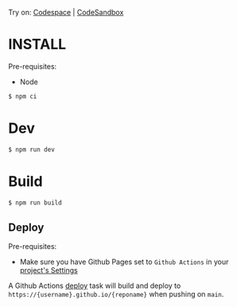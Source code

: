 Try on: [Codespace](https://github.com/codespaces/new?template_repository=abernier%2Ftpl-three) | [CodeSandbox](https://codesandbox.io/s/github/abernier/tpl-three)

# INSTALL

Pre-requisites:

- Node

```sh
$ npm ci
```

# Dev

```sh
$ npm run dev
```

# Build

```sh
$ npm run build
```

## Deploy

Pre-requisites:

- Make sure you have Github Pages set to `Github Actions` in your [project's Settings](/../../settings/pages)

A Github Actions [deploy](.github/workflows/deploy.yml) task will build and deploy to `https://{username}.github.io/{reponame}` when pushing on `main`.
